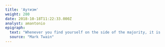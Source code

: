 ```yaml
---
title: 'Аутизм'
weight: 280
date: 2018-10-18T11:22:33.000Z
analyst: amantonio
epigraph:
  text: "Whenever you find yourself on the side of the majority, it is time to pause and reflect."
  source: "Mark Twain"
---
```

